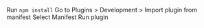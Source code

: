 Run `npm install`
Go to Plugins > Development > Import plugin from manifest
Select Manifest
Run plugin